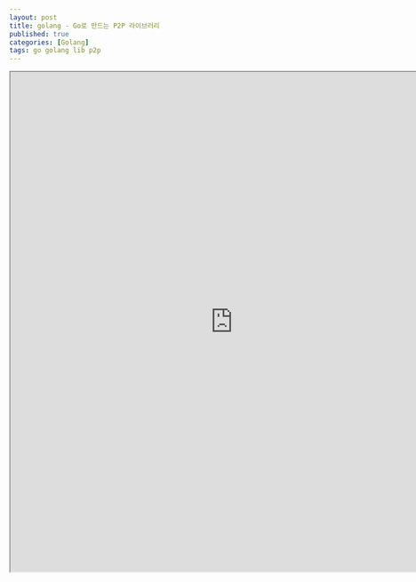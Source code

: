 ```yaml
---
layout: post
title: golang - Go로 만드는 P2P 라이브러리
published: true
categories: [Golang]
tags: go golang lib p2p
---
```

<iframe width="800" height="900" src="https://docs.google.com/document/d/e/2PACX-1vQ76j3nrptrhUuPfY7oTET1SOd9v-nu6qmSLv3tKzae2AV-AegdAcQin4dHUOK0bq_yvQATcuIPH4jQ/pub?embedded=true"></iframe>    
  